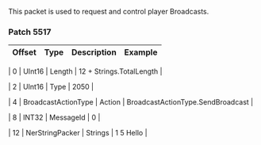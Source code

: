 This packet is used to request and control player Broadcasts.

### Patch 5517


| Offset | Type | Description | Example |
| -------- | -------- | -------- | -------- |

| 0 | UInt16 | Length | 12 + Strings.TotalLength |

| 2 | UInt16 | Type | 2050 |

| 4 | BroadcastActionType | Action | BroadcastActionType.SendBroadcast |

| 8 | INT32 | MessageId | 0 |

| 12 | NerStringPacker | Strings  | 1 5 Hello |
